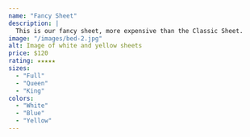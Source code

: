 ```yaml
---
name: "Fancy Sheet"
description: |
  This is our fancy sheet, more expensive than the Classic Sheet.
image: "/images/bed-2.jpg"
alt: Image of white and yellow sheets
price: $120
rating: ★★★★★
sizes:
  - "Full"
  - "Queen"
  - "King"
colors:
  - "White"
  - "Blue"
  - "Yellow"
---
```


